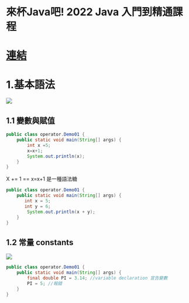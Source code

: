# 來杯Java吧! 2022 Java 入門到精通課程
[連結](https://www.udemy.com/course/java-master-chinese/)
======

# 1.基本語法
![](1.jpg)
## 1.1 變數與賦值
```java
public class operator.Demo01 {
    public static void main(String[] args) {
        int x =5;
        x=x+1;
        System.out.println(x);
    }
}
```

X += 1 == x=x+1 是一種語法糖

```java
public class operator.Demo01 {
    public static void main(String[] args) {
       int x = 5;
       int y = 6;
        System.out.println(x + y);
    }
}
```

## 1.2 常量 constants
![](2.jpg)

```java
public class operator.Demo01 {
    public static void main(String[] args) {
        final double PI = 3.14; //variable declaration 宣告變數
        PI = 5; //報錯
    }
}
```



